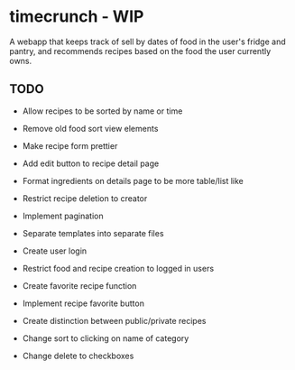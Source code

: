 # timecrunch - WIP

A webapp that keeps track of sell by dates of food in the user's fridge and pantry, and recommends recipes based on the food the user currently owns.

## TODO

* Allow recipes to be sorted by name or time

* Remove old food sort view elements

* Make recipe form prettier

* Add edit button to recipe detail page

* Format ingredients on details page to be more table/list like

* Restrict recipe deletion to creator

* Implement pagination

* Separate templates into separate files

* Create user login

* Restrict food and recipe creation to logged in users

* Create favorite recipe function

* Implement recipe favorite button

* Create distinction between public/private recipes

* Change sort to clicking on name of category

* Change delete to checkboxes